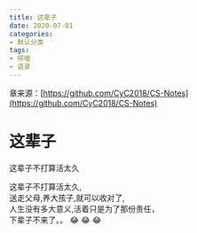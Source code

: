 ```yaml
---
title: 这辈子
date: 2020-07-01
categories:
- 默认分类
tags:
- 唠嗑
- 语录
---
```


章来源：[https://github.com/CyC2018/CS-Notes](https://github.com/CyC2018/CS-Notes)

# 这辈子 
   这辈子不打算活太久

<!-- more -->

   这辈子不打算活太久,  
   送走父母,养大孩子,就可以收对了,  
   人生没有多大意义,活着只是为了那份责任，  
   下辈子不来了。。 :joy: :joy: :joy:


